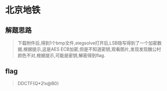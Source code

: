 # 北京地铁

## 解题思路

> 下载附件后,得到1个bmp文件,stegsolve打开后,LSB隐写得到了一个加密数据,根据提示,这是AES ECB加密,但是不知道密钥,观看图片,发现发现魏公村颜色不对,根据提示,可能是密钥,解密得到flag.

## flag

> DDCTF{Q*2!x@B0}
